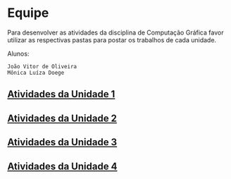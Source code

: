 # Equipe

Para desenvolver as atividades da disciplina de Computação Gráfica favor utilizar as respectivas pastas para postar os trabalhos de cada unidade.  

Alunos: 

    João Vitor de Oliveira
    Mônica Luíza Doege

## [Atividades da Unidade 1](Unidade1/ "Atividades da Unidade 1")  

## [Atividades da Unidade 2](Unidade2/ "Atividades da Unidade 2")  

## [Atividades da Unidade 3](Unidade3/ "Atividades da Unidade 3")  

## [Atividades da Unidade 4](Unidade4/ "Atividades da Unidade 4")  
